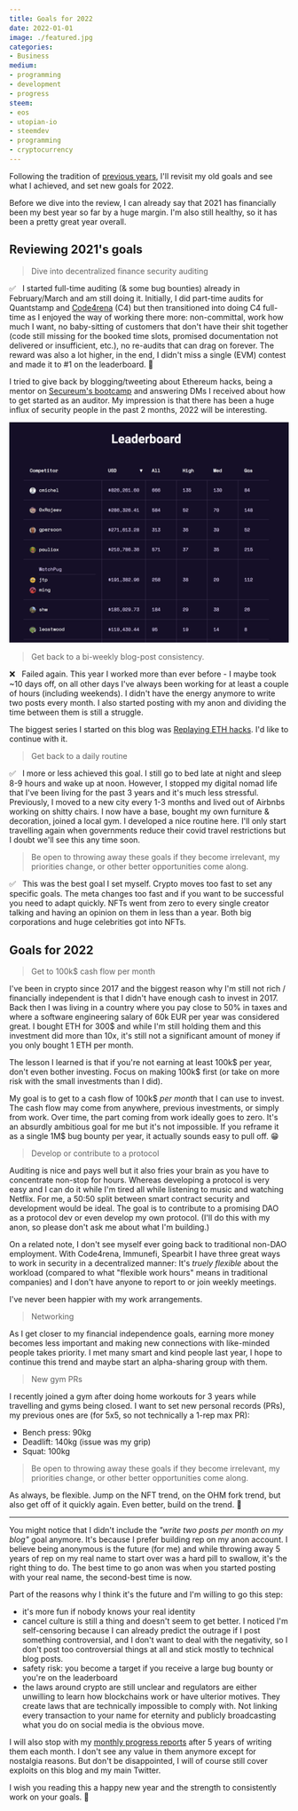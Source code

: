 ```yaml
---
title: Goals for 2022
date: 2022-01-01
image: ./featured.jpg
categories:
- Business
medium:
- programming
- development
- progress
steem:
- eos
- utopian-io
- steemdev
- programming
- cryptocurrency
---
```



Following the tradition of [previous years](/goals-2021), I'll revisit my old goals and see what I achieved, and set new goals for 2022.

Before we dive into the review, I can already say that 2021 has financially been my best year so far by a huge margin.
I'm also still healthy, so it has been a pretty great year overall.

## Reviewing 2021's goals

> Dive into decentralized finance security auditing

✅  &nbsp; I started full-time auditing (& some bug bounties) already in February/March and am still doing it. Initially, I did part-time audits for Quantstamp and [Code4rena](https://code4rena.com/) (C4) but then transitioned into doing C4 full-time as I enjoyed the way of working there more: non-committal, work how much I want, no baby-sitting of customers that don't have their shit together (code still missing for the booked time slots, promised documentation not delivered or insufficient, etc.), no re-audits that can drag on forever.
The reward was also a lot higher, in the end, I didn't miss a single (EVM) contest and made it to #1 on the leaderboard. 🥳

I tried to give back by blogging/tweeting about Ethereum hacks, being a mentor on [Secureum's bootcamp](https://secureum.xyz/) and answering DMs I received about how to get started as an auditor.
My impression is that there has been a huge influx of security people in the past 2 months, 2022 will be interesting.

![Leaderboard C4](./leaderboard.png)

> Get back to a bi-weekly blog-post consistency.

❌ &nbsp; Failed again. This year I worked more than ever before - I maybe took ~10 days off, on all other days I've always been working for at least a couple of hours (including weekends). I didn't have the energy anymore to write two posts every month.
I also started posting with my anon and dividing the time between them is still a struggle.

The biggest series I started on this blog was [Replaying ETH hacks](/categories/replaying-eth).
I'd like to continue with it.

> Get back to a daily routine

✅  &nbsp; I more or less achieved this goal. I still go to bed late at night and sleep 8-9 hours and wake up at noon. However, I stopped my digital nomad life that I've been living for the past 3 years and it's much less stressful. Previously, I moved to a new city every 1-3 months and lived out of Airbnbs working on shitty chairs. I now have a base, bought my own furniture & decoration, joined a local gym. I developed a nice routine here.
I'll only start travelling again when governments reduce their covid travel restrictions but I doubt we'll see this any time soon.

> Be open to throwing away these goals if they become irrelevant, my priorities change, or other better opportunities come along.

✅  &nbsp; This was the best goal I set myself. Crypto moves too fast to set any specific goals. The meta changes too fast and if you want to be successful you need to adapt quickly. NFTs went from zero to every single creator talking and having an opinion on them in less than a year. Both big corporations and huge celebrities got into NFTs.

## Goals for 2022

> Get to 100k$ cash flow per month

I've been in crypto since 2017 and the biggest reason why I'm still not rich / financially independent is that I didn't have enough cash to invest in 2017. Back then I was living in a country where you pay close to 50% in taxes and where a software engineering salary of 60k EUR per year was considered great.
I bought ETH for 300$ and while I'm still holding them and this investment did more than 10x, it's still not a significant amount of money if you only bought 1 ETH per month.

The lesson I learned is that if you're not earning at least 100k$ per year, don't even bother investing. Focus on making 100k$ first (or take on more risk with the small investments than I did).

My goal is to get to a cash flow of 100k$ _per month_ that I can use to invest.
The cash flow may come from anywhere, previous investments, or simply from work.
Over time, the part coming from work ideally goes to zero.
It's an absurdly ambitious goal for me but it's not impossible. If you reframe it as a single 1M$ bug bounty per year, it actually sounds easy to pull off. 😁

> Develop or contribute to a protocol

Auditing is nice and pays well but it also fries your brain as you have to concentrate non-stop for hours.
Whereas developing a protocol is very easy and I can do it while I'm tired all while listening to music and watching Netflix.
For me, a 50:50 split between smart contract security and development would be ideal.
The goal is to contribute to a promising DAO as a protocol dev or even develop my own protocol.
(I'll do this with my anon, so please don't ask me about what I'm building.)

On a related note, I don't see myself ever going back to traditional non-DAO employment.
With Code4rena, Immunefi, Spearbit I have three great ways to work in security in a decentralized manner: It's _truely flexible_ about the workload (compared to what "flexible work hours" means in traditional companies) and I don't have anyone to report to or join weekly meetings.

I've never been happier with my work arrangements.

> Networking

As I get closer to my financial independence goals, earning more money becomes less important and making new connections with like-minded people takes priority.
I met many smart and kind people last year, I hope to continue this trend and maybe start an alpha-sharing group with them.

> New gym PRs

I recently joined a gym after doing home workouts for 3 years while travelling and gyms being closed.
I want to set new personal records (PRs), my previous ones are (for 5x5, so not technically a 1-rep max PR):
- Bench press: 90kg
- Deadlift: 140kg (issue was my grip)
- Squat: 100kg

> Be open to throwing away these goals if they become irrelevant, my priorities change, or other better opportunities come along.

As always, be flexible.
Jump on the NFT trend, on the OHM fork trend, but also get off of it quickly again. Even better, build on the trend. 🙂

---

You might notice that I didn't include the _"write two posts per month on my blog"_ goal anymore.
It's because I prefer building rep on my anon account.
I believe being anonymous is the future (for me) and while throwing away 5 years of rep on my real name to start over was a hard pill to swallow, it's the right thing to do.
The best time to go anon was when you started posting with your real name, the second-best time is now.

Part of the reasons why I think it's the future and I'm willing to go this step:
- it's more fun if nobody knows your real identity
- cancel culture is still a thing and doesn't seem to get better. I noticed I'm self-censoring because I can already predict the outrage if I post something controversial, and I don't want to deal with the negativity, so I don't post too controversial things at all and stick mostly to technical blog posts.
- safety risk: you become a target if you receive a large bug bounty or you're on the leaderboard
- the laws around crypto are still unclear and regulators are either unwilling to learn how blockchains work or have ulterior motives. They create laws that are technically impossible to comply with. Not linking every transaction to your name for eternity and publicly broadcasting what you do on social media is the obvious move.

I will also stop with my [monthly progress reports](/progress-report-november-2021/) after 5 years of writing them each month. I don't see any value in them anymore except for nostalgia reasons.
But don't be disappointed, I will of course still cover exploits on this blog and my main Twitter.

I wish you reading this a happy new year and the strength to consistently work on your goals. 🎉
